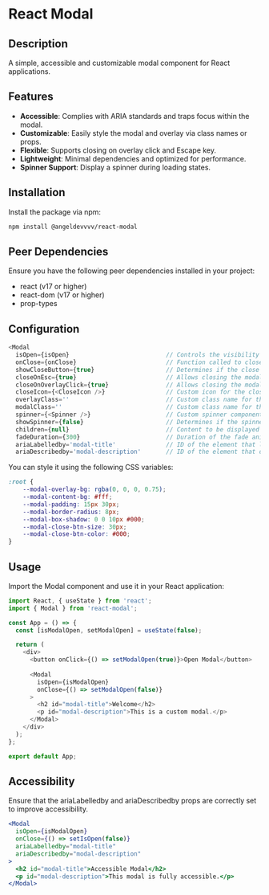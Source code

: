 # React Modal

## Description

A simple, accessible and customizable modal component for React applications.

## Features

- **Accessible**: Complies with ARIA standards and traps focus within the modal.
- **Customizable**: Easily style the modal and overlay via class names or props.
- **Flexible**: Supports closing on overlay click and Escape key.
- **Lightweight**: Minimal dependencies and optimized for performance.
- **Spinner Support**: Display a spinner during loading states.

## Installation

Install the package via npm:

```bash
npm install @angeldevvvv/react-modal
```

## Peer Dependencies
Ensure you have the following peer dependencies installed in your project:
- react (v17 or higher)
- react-dom (v17 or higher)
- prop-types

## Configuration
```js
<Modal
  isOpen={isOpen}                           // Controls the visibility of the modal.
  onClose={onClose}                         // Function called to close the modal.   
  showCloseButton={true}                    // Determines if the close button is displayed.
  closeOnEsc={true}                         // Allows closing the modal with the Escape key.
  closeOnOverlayClick={true}                // Allows closing the modal by clicking on the overlay.
  closeIcon={<CloseIcon />}                 // Custom icon for the close button.
  overlayClass=''                           // Custom class name for the overlay.
  modalClass=''                             // Custom class name for the modal content.
  spinner={<Spinner />}                     // Custom spinner component to show during loading states.
  showSpinner={false}                       // Determines if the spinner is displayed.
  children={null}                           // Content to be displayed inside the modal.
  fadeDuration={300}                        // Duration of the fade animation in milliseconds.
  ariaLabelledby='modal-title'              // ID of the element that labels the modal.
  ariaDescribedby='modal-description'       // ID of the element that describes the modal.
```

You can style it using the following CSS variables:

```css
:root {
    --modal-overlay-bg: rgba(0, 0, 0, 0.75);
    --modal-content-bg: #fff;
    --modal-padding: 15px 30px;
    --modal-border-radius: 8px;
    --modal-box-shadow: 0 0 10px #000;
    --modal-close-btn-size: 30px;
    --modal-close-btn-color: #000;
}
```

## Usage

Import the Modal component and use it in your React application:

```js
import React, { useState } from 'react';
import { Modal } from 'react-modal';

const App = () => {
  const [isModalOpen, setModalOpen] = useState(false);

  return (
    <div>
      <button onClick={() => setModalOpen(true)}>Open Modal</button>
      
      <Modal 
        isOpen={isModalOpen} 
        onClose={() => setModalOpen(false)}
      >
        <h2 id="modal-title">Welcome</h2>
        <p id="modal-description">This is a custom modal.</p>
      </Modal>
    </div>
  );
};

export default App;
```

## Accessibility

Ensure that the ariaLabelledby and ariaDescribedby props are correctly set to improve accessibility.

```jsx
<Modal 
  isOpen={isModalOpen} 
  onClose={() => setIsOpen(false)}
  ariaLabelledby="modal-title"
  ariaDescribedby="modal-description"
>
  <h2 id="modal-title">Accessible Modal</h2>
  <p id="modal-description">This modal is fully accessible.</p>
</Modal>
```
